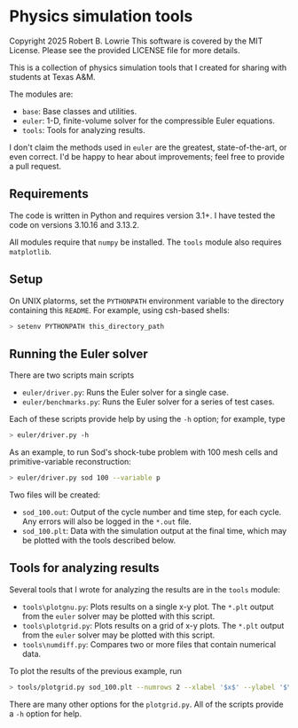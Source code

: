 # Physics simulation tools

Copyright 2025 Robert B. Lowrie
This software is covered by the MIT License.
Please see the provided LICENSE file for more details.

This is a collection of physics simulation tools that I created for sharing with students at Texas A&M.

The modules are:

* `base`: Base classes and utilities.
* `euler`: 1-D, finite-volume solver for the compressible Euler equations.
* `tools`: Tools for analyzing results.

I don't claim the methods used in `euler` are the greatest, state-of-the-art, or even correct. I'd be happy to hear about improvements; feel free to provide a pull request.

## Requirements

The code is written in Python and requires version 3.1+.  I have tested the code on versions 3.10.16 and 3.13.2. 

All modules require that `numpy` be installed.  The `tools` module also requires `matplotlib`.

## Setup

On UNIX platorms, set the `PYTHONPATH` environment variable to the directory containing this `README`.  For example, using csh-based shells:

```sh
> setenv PYTHONPATH this_directory_path
```

## Running the Euler solver

There are two scripts main scripts

* `euler/driver.py`: Runs the Euler solver for a single case.
* `euler/benchmarks.py`: Runs the Euler solver for a series of test cases.

Each of these scripts provide help by using the `-h` option; for example, type

```sh
> euler/driver.py -h
```

As an example, to run Sod's shock-tube problem with 100 mesh cells and primitive-variable reconstruction:

```sh
> euler/driver.py sod 100 --variable p
```

Two files will be created:

* `sod_100.out`: Output of the cycle number and time step, for each cycle.  Any errors will also be logged in the `*.out` file.
* `sod_100.plt`: Data with the simulation output at the final time, which may be plotted with the tools described below.

## Tools for analyzing results

Several tools that I wrote for analyzing the results are in the `tools` module:

* `tools\plotgnu.py`: Plots results on a single x-y plot. The `*.plt` output from the `euler` solver may be plotted with this script.
* `tools\plotgrid.py`: Plots results on a grid of x-y plots. The `*.plt` output from the `euler` solver may be plotted with this script.
* `tools\numdiff.py`: Compares two or more files that contain numerical data.

To plot the results of the previous example, run

```sh
> tools/plotgrid.py sod_100.plt --numrows 2 --xlabel '$x$' --ylabel '$\rho$' '$v$' '$p$' '$e$' --no-legend
```
There are many other options for the `plotgrid.py`. All of the scripts provide a `-h` option for help.